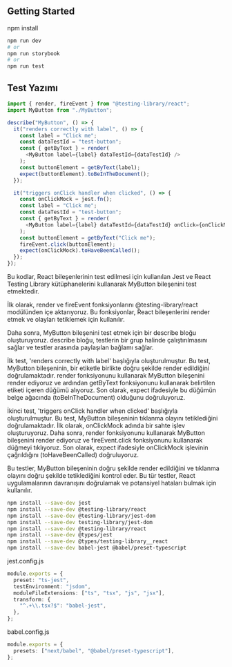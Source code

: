 ## Getting Started

npm install

```bash
npm run dev
# or
npm run storybook
# or
npm run test
```

## Test Yazımı

```typescript
import { render, fireEvent } from "@testing-library/react";
import MyButton from "./MyButton";

describe("MyButton", () => {
  it("renders correctly with label", () => {
    const label = "Click me";
    const dataTestId = "test-button";
    const { getByText } = render(
      <MyButton label={label} dataTestId={dataTestId} />
    );
    const buttonElement = getByText(label);
    expect(buttonElement).toBeInTheDocument();
  });

  it("triggers onClick handler when clicked", () => {
    const onClickMock = jest.fn();
    const label = "Click me";
    const dataTestId = "test-button";
    const { getByText } = render(
      <MyButton label={label} dataTestId={dataTestId} onClick={onClickMock} />
    );
    const buttonElement = getByText("Click me");
    fireEvent.click(buttonElement);
    expect(onClickMock).toHaveBeenCalled();
  });
});
```

Bu kodlar, React bileşenlerinin test edilmesi için kullanılan Jest ve React Testing Library kütüphanelerini kullanarak MyButton bileşenini test etmektedir.

İlk olarak, render ve fireEvent fonksiyonlarını @testing-library/react modülünden içe aktarıyoruz. Bu fonksiyonlar, React bileşenlerini render etmek ve olayları tetiklemek için kullanılır.

Daha sonra, MyButton bileşenini test etmek için bir describe bloğu oluşturuyoruz. describe bloğu, testlerin bir grup halinde çalıştırılmasını sağlar ve testler arasında paylaşılan bağlamı sağlar.

İlk test, 'renders correctly with label' başlığıyla oluşturulmuştur. Bu test, MyButton bileşeninin, bir etiketle birlikte doğru şekilde render edildiğini doğrulamaktadır. render fonksiyonunu kullanarak MyButton bileşenini render ediyoruz ve ardından getByText fonksiyonunu kullanarak belirtilen etiketi içeren düğümü alıyoruz. Son olarak, expect ifadesiyle bu düğümün belge ağacında (toBeInTheDocument) olduğunu doğruluyoruz.

İkinci test, 'triggers onClick handler when clicked' başlığıyla oluşturulmuştur. Bu test, MyButton bileşeninin tıklanma olayını tetiklediğini doğrulamaktadır. İlk olarak, onClickMock adında bir sahte işlev oluşturuyoruz. Daha sonra, render fonksiyonunu kullanarak MyButton bileşenini render ediyoruz ve fireEvent.click fonksiyonunu kullanarak düğmeyi tıklıyoruz. Son olarak, expect ifadesiyle onClickMock işlevinin çağrıldığını (toHaveBeenCalled) doğruluyoruz.

Bu testler, MyButton bileşeninin doğru şekilde render edildiğini ve tıklanma olayını doğru şekilde tetiklediğini kontrol eder. Bu tür testler, React uygulamalarının davranışını doğrulamak ve potansiyel hataları bulmak için kullanılır.

```bash
npm install --save-dev jest
npm install --save-dev @testing-library/react
npm install --save-dev @testing-library/jest-dom
npm install --save-dev testing-library/jest-dom
npm install --save-dev @testing-library/react
npm install --save-dev @types/jest
npm install --save-dev @types/testing-library__react
npm install --save-dev babel-jest @babel/preset-typescript
```

jest.config.js

```typescript
module.exports = {
  preset: "ts-jest",
  testEnvironment: "jsdom",
  moduleFileExtensions: ["ts", "tsx", "js", "jsx"],
  transform: {
    "^.+\\.tsx?$": "babel-jest",
  },
};
```

babel.config.js

```typescript
module.exports = {
  presets: ["next/babel", "@babel/preset-typescript"],
};
```
